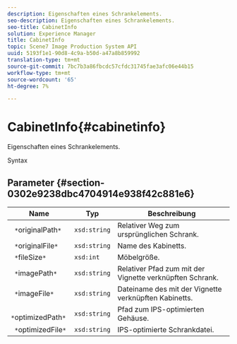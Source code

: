 ```yaml
---
description: Eigenschaften eines Schrankelements.
seo-description: Eigenschaften eines Schrankelements.
seo-title: CabinetInfo
solution: Experience Manager
title: CabinetInfo
topic: Scene7 Image Production System API
uuid: 5193f1e1-90d8-4c9a-b50d-a47a8b859992
translation-type: tm+mt
source-git-commit: 7bc7b3a86fbcdc57cfdc31745fae3afc06e44b15
workflow-type: tm+mt
source-wordcount: '65'
ht-degree: 7%

---
```



# CabinetInfo{#cabinetinfo}

Eigenschaften eines Schrankelements.

Syntax

## Parameter {#section-0302e9238dbc4704914e938f42c881e6}

| Name | Typ | Beschreibung |
|---|---|---|
| ` *`originalPath`*` | `xsd:string` | Relativer Weg zum ursprünglichen Schrank. |
| ` *`originalFile`*` | `xsd:string` | Name des Kabinetts. |
| ` *`fileSize`*` | `xsd:int` | Möbelgröße. |
| ` *`imagePath`*` | `xsd:string` | Relativer Pfad zum mit der Vignette verknüpften Schrank. |
| ` *`imageFile`*` | `xsd:string` | Dateiname des mit der Vignette verknüpften Kabinetts. |
| ` *`optimizedPath`*` | `xsd:string` | Pfad zum IPS-optimierten Gehäuse. |
| ` *`optimizedFile`*` | `xsd:string` | IPS-optimierte Schrankdatei. |

